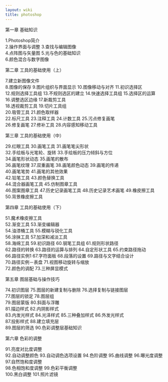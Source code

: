 ```yaml
---
layout: wiki
title: photoshop
---
```


第一章 基础知识

1.Photoshop简介	
2.操作界面与调整
3.查找与编辑图像	
4.点阵图与矢量图
5.光与色的基础知识	
6.颜色混合与数字图像

第二章 工具的基础使用（上）

7.建立新图像文件	
8.图像的保存
9.图片组织与界面显示	
10.图像移动与对齐
11.初识选择区	
12.规则选择工具组
13.不规则选区的建立	
14.快速选择工具组
15.选择区的运算	
16.调整选区边缘
17.新裁剪工具	
18.透视裁剪工具
19.切片工具组	
20.吸管工具
21.颜色取样器	
22.标尺工具
23.注释工具	
24.计数工具
25.污点修复画笔	
26.修复画笔
27.修补工具	
28.内容感知移动工具

第三章 工具的基础使用（中）

29.红眼工具	
30.画笔工具
31.画笔笔尖形状	
32.手绘板与光笔轮、旋转
33.手绘板的压力倾斜与方位	
34.画笔形状动态
35.画笔的散布	
36.画笔纹理
37.双重画笔	
38.画笔颜色动态
39.画笔的传递	
40.画笔笔势
41.画笔的其他效果	
42.铅笔工具
43.颜色替换工具	
44.混合器画笔工具
45.仿制图章工具	
46.图案图章工具
47.历史记录画笔工具	
48.历史记录艺术画笔
49.橡皮擦工具	
50.背景橡皮擦工具


第四章 工具的基础使用（下）

51.魔术橡皮擦工具	
52.渐变工具
53.渐变编辑器	
54.油漆桶工具
55.模糊与锐化工具	
56.涂抹工具
57.加深和减淡工具	
58.海绵工具
59.初识路径	
60.钢笔工具组
61.规则形状路径	
62.路径的转换
63.路径的运算与排列	
64.自定形状工具
65.约束路径拖动	
66.路径实例1
67.字符面板	
68.段落的设置
69.路径与文字结合设计	
70.路径实例－表盘
71.视图移动旋转与缩放	
72.颜色的调配
73.三种屏显模式	 


第五章 图层基础与操作技巧

74.初识图层	
75.图层的新建复制与删除
76.选择复制与链接图层	
77.图层的锁定
78.图层组	
79.图层蒙版
80.斜面与浮雕	
81.描边样式
82.内阴影样式	
83.内发光样式
84.光泽样式	
85.三种叠加样式
86.外发光样式	
87.投影样式
88.建立填充层	
89.图层的筛选
90.色彩调整层基础知识	 


第六章 色彩的调整

91.亮度对比度调整	
92.自动调整颜色
93.自动调色选项设置	
94.色阶调整
95.曲线调整	
96.曝光度调整
97.自然饱和度调整	
98.色相饱和度调整
99.色彩平衡调整	
100.黑白调整
101.照片滤镜	 

